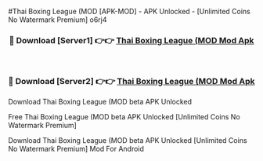 #Thai Boxing League (MOD [APK-MOD] - APK Unlocked - [Unlimited Coins No Watermark Premium] o6rj4



<div align="center">

<h3>🔴 Download [Server1] 👉👉 <a href="https://momento.my/?title=Thai_Boxing_League_(MOD">Thai Boxing League (MOD Mod Apk</a></h3><br>

<h3>🔴 Download [Server2] 👉👉 <a href="https://momento.my/?title=Thai_Boxing_League_(MOD">Thai Boxing League (MOD Mod Apk</a></h3>
</div>



Download Thai Boxing League (MOD beta APK Unlocked

Free Thai Boxing League (MOD beta APK Unlocked [Unlimited Coins No Watermark Premium]

Download Thai Boxing League (MOD beta APK Unlocked [Unlimited Coins No Watermark Premium] Mod For Android
